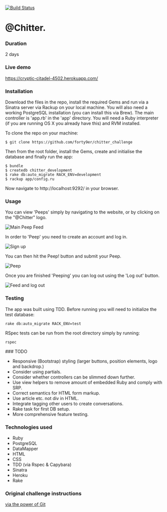 [![Build Status](https://travis-ci.org/forty9er/chitter..svg)](https://travis-ci.org/forty9er/chitter.)

# @Chitter.

### Duration

2 days


### Live demo

https://cryptic-citadel-4502.herokuapp.com/


### Installation

Download the files in the repo, install the required Gems and run via a Sinatra server via Rackup on your local machine. You will also need a working PostgreSQL installation (you can install this via Brew).
The main controller is 'app.rb' in the 'app' directory. You will need a Ruby interpreter (if you are running OS X you already have this) and RVM installed.

To clone the repo on your machine:

```
$ git clone https://github.com/forty9er/chitter_challenge
```

Then from the root folder, install the Gems, create and initialise the database and finally run the app:
```
$ bundle
$ createdb chitter_development
$ rake db:auto_migrate RACK_ENV=development
$ rackup app/config.ru
```

Now navigate to http://localhost:9292/ in your browser.


### Usage

You can view 'Peeps' simply by navigating to the website, or by clicking on the "@Chitter" logo.

![Main Peep Feed](https://www.dropbox.com/s/m9pmcm94ssdckeo/CHITTER_1.png?raw=1)

In order to 'Peep' you need to create an account and log in. 

![Sign up](https://www.dropbox.com/s/1l1l5hj9a2umjc4/CHITTER_2.png?raw=1)

You can then hit the Peep! button and submit your Peep.

![Peep](https://www.dropbox.com/s/snudd7s4camv1m8/CHITTER_3.png?raw=1)

Once you are finished 'Peeping' you can log out using the 'Log out' button.

![Feed and log out](https://www.dropbox.com/s/sd3d945xdu25dcm/CHITTER_4.png?raw=1)


### Testing

The app was built using TDD. Before running you will need to initialize the test database:

```
rake db:auto_migrate RACK_ENV=test
```

RSpec tests can be run from the root directory simply by running:

```
rspec
```


### TODO

* Responsive (Bootstrap) styling (larger buttons, position elements, logo and backdrop.)
* Consider using partials.
* Consider whether controllers can be slimmed down further.
* Use view helpers to remove amount of embedded Ruby and comply with SRP.
* Correct semantics for HTML form markup.
* Use article etc. not div in HTML.
* Integrate tagging other users to create conversations.
* Rake task for first DB setup.
* More comprehensive feature testing.


### Technologies used

* Ruby
* PostgreSQL
* DataMapper
* HTML
* CSS
* TDD (via Rspec & Capybara)
* Sinatra
* Heroku
* Rake

### Original challenge instructions
[via the power of Git](https://github.com/forty9er/chitter-challenge/blob/5ab36f4a528f7985d7071bbc8fccb852afe3e9b9/README.md)